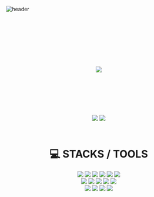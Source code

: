 ![header](https://capsule-render.vercel.app/api?type=cylinder&color=B6DCB6&text=Hello%20🌝%20I'm%20Dev!&fontColor=363636&fontSize=40&animation=twinkling&height=180)

<p align="center">
  <br>
  <br>
  <a href="https://github.com/yn15"><img align="center" style="margin:100px" src="http://github-profile-summary-cards.vercel.app/api/cards/profile-details?username=yn15&theme=solarized" /></a>  
 </p>
 
 <p align="center">
   <a href="https://github.com/yn15"><img align="center"  src="http://github-profile-summary-cards.vercel.app/api/cards/stats?username=yn15&theme=solarized" /></a> 
  <a href="https://github.com/yn15"><img align="center"  src="http://github-profile-summary-cards.vercel.app/api/cards/most-commit-language?username=yn15&theme=solarized" /></a> 
  </p>

<br>

<div align=center><h1>💻 STACKS / TOOLS </h1></div>

<div align=center> 
  <img src="https://img.shields.io/badge/JAVA-007396?style=for-the-badge&logo=java&logoColor=white">
  <img src="https://img.shields.io/badge/spring-6DB33F?style=for-the-badge&logo=spring&logoColor=white"> 
  <img src="https://img.shields.io/badge/springboot-6DB33F?style=for-the-badge&logo=springboot&logoColor=white">
  <img src="https://img.shields.io/badge/mysql-4479A1?style=for-the-badge&logo=mysql&logoColor=white">
  <img src="https://img.shields.io/badge/mariaDB-003545?style=for-the-badge&logo=mariaDB&logoColor=white">
  <img src="https://img.shields.io/badge/python-3776AB?style=for-the-badge&logo=python&logoColor=white">
  <br>
  <img src="https://img.shields.io/badge/linux-FCC624?style=for-the-badge&logo=linux&logoColor=black">
  <img src="https://img.shields.io/badge/Docker-2496ED?style=for-the-badge&logo=docker&logoColor=white">
  <img src="https://img.shields.io/badge/kubernetes-326CE5?style=for-the-badge&logo=kubernetes&logoColor=white">
  <img src="https://img.shields.io/badge/Amazon AWS-FF9900?style=for-the-badge&logo=amazonaws&logoColor=white">
  <img src="https://img.shields.io/badge/Terraform-7B42BC?style=for-the-badge&logo=Terraform&logoColor=white">
  <br>
  <img src="https://img.shields.io/badge/Github-181717?style=for-the-badge&logo=github&logoColor=white">
  <img src="https://img.shields.io/badge/Intellij Idea-000000?style=for-the-badge&logo=intellijidea&logoColor=white">
  <img src="https://img.shields.io/badge/Pycharm-000000?style=for-the-badge&logo=pycharm&logoColor=white">
  <img src="https://img.shields.io/badge/Virtualbox-183A61?style=for-the-badge&logo=virtualbox&logoColor=white">
</div>
